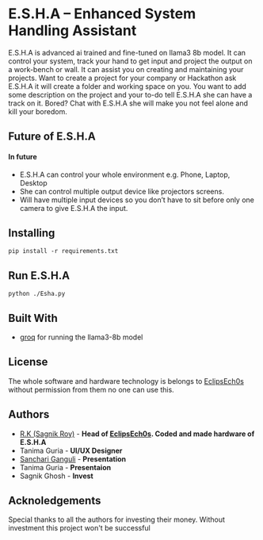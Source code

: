 # E.S.H.A – Enhanced System Handling Assistant

E.S.H.A is advanced ai trained and fine-tuned on llama3 8b model. It can control your system, track your hand to get input and project the output on a work-bench or wall. It can assist you on creating and maintaining your projects. Want to create a project for your company or Hackathon ask E.S.H.A it will create a folder and working space on you. You want to add some description on the project and your to-do tell E.S.H.A she can have a track on it. Bored? Chat with E.S.H.A she will make you not feel alone and kill your boredom.

## Future of E.S.H.A
#### In future
* E.S.H.A can control your whole environment e.g. Phone, Laptop, Desktop
* She can control multiple output device like projectors screens.
* Will have multiple input devices so you don’t have to sit before only one camera to give E.S.H.A the input.

## Installing
```
pip install -r requirements.txt
```
## Run E.S.H.A
```
python ./Esha.py
```
## Built With
* [groq](https://console.groq.com/) for running the llama3-8b model

## License
The whole software and hardware technology is belongs to [EclipsEch0s](https://github.com/EclipsEch0s) without permission from them no one can use this.

## Authors
* [R.K (Sagnik Roy)](https://github.com/CoderSagnik00) - **Head of [EclipsEch0s](https://github.com/EclipsEch0s). Coded and made hardware of E.S.H.A**
* Tanima Guria - **UI/UX Designer**
* [Sanchari Ganguli](https://www.linkedin.com/in/sanchari-ganguly-394810338?utm_source=share&utm_campaign=share_via&utm_content=profile&utm_medium=android_app) - **Presentation**
* Tanima Guria - **Presentaion**
* Sagnik Ghosh - **Invest**

## Acknoledgements
Special thanks to all the authors for investing their money. Without investment this project won't be successful
